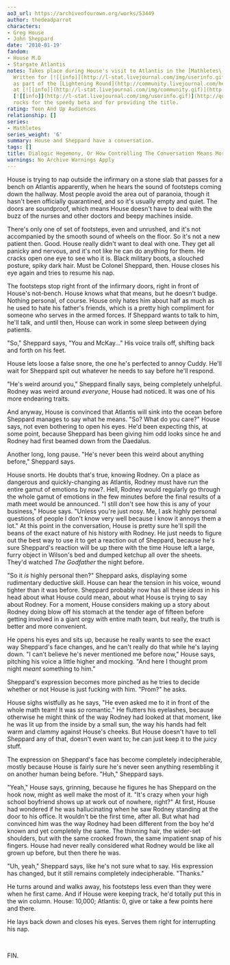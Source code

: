 ```yaml
---
ao3_url: https://archiveofourown.org/works/53449
author: thedeadparrot
characters:
- Greg House
- John Sheppard
date: '2010-01-19'
fandom:
- House M.D
- Stargate Atlantis
notes: Takes place during House's visit to Atlantis in the [Mathletes\-verse](https://archiveofourown.org/series/178).
  Written for [![[info]](http://l-stat.livejournal.com/img/userinfo.gif)](http://fearlesssisters.livejournal.com/profile)[**fearlesssisters**](http://fearlesssisters.livejournal.com/)
  as part of the [Lightening Round](http://community.livejournal.com/help_haiti/2706.html)
  at [![[info]](http://l-stat.livejournal.com/img/community.gif)](http://community.livejournal.com/help_haiti/profile)[**help\_haiti**](http://community.livejournal.com/help_haiti/).
  [![[info]](http://l-stat.livejournal.com/img/userinfo.gif)](http://queenzulu.livejournal.com/profile)[**queenzulu**](http://queenzulu.livejournal.com/)
  rocks for the speedy beta and for providing the title.
rating: Teen And Up Audiences
relationship: []
series:
- Mathletes
series_weight: '6'
summary: House and Sheppard have a conversation.
tags: []
title: Dialogic Hegemony, Or How Controlling The Conversation Means More Naptime
warnings: No Archive Warnings Apply
---
```


House is trying to nap outside the infirmary on a stone slab that passes for a bench on Atlantis apparently, when he hears the sound of footsteps coming down the hallway. Most people avoid the area out of paranoia, though it hasn't been officially quarantined, and so it's usually empty and quiet. The doors are soundproof, which means House doesn't have to deal with the buzz of the nurses and other doctors and beepy machines inside.

There's only one of set of footsteps, even and unrushed, and it's not accompanied by the smooth sound of wheels on the floor. So it's not a new patient then. Good. House really didn't want to deal with one. They get all panicky and nervous, and it's not like he can do anything for them. He cracks open one eye to see who it is. Black military boots, a slouched posture, spiky dark hair. Must be Colonel Sheppard, then. House closes his eye again and tries to resume his nap.

The footsteps stop right front of the infirmary doors, right in front of House's not\-bench. House knows what that means, but he doesn't budge. Nothing personal, of course. House only hates him about half as much as he used to hate his father's friends, which is a pretty high compliment for someone who serves in the armed forces. If Sheppard wants to talk to him, he'll talk, and until then, House can work in some sleep between dying patients.

"So," Sheppard says, "You and McKay..." His voice trails off, shifting back and forth on his feet.

House lets loose a false snore, the one he's perfected to annoy Cuddy. He'll wait for Sheppard spit out whatever he needs to say before he'll respond.

"He's weird around you," Sheppard finally says, being completely unhelpful. Rodney was weird around *everyone*, House had noticed. It was one of his more endearing traits.

And anyway, House is convinced that Atlantis will sink into the ocean before Sheppard manages to say what he means. "So? What do you care?" House says, not even bothering to open his eyes. He'd been expecting this, at some point, because Sheppard has been giving him odd looks since he and Rodney had first beamed down from the Daedalus.

Another long, long pause. "He's never been this weird about anything before," Sheppard says.

House snorts. He doubts that's true, knowing Rodney. On a place as dangerous and quickly\-changing as Atlantis, Rodney must have run the entire gamut of emotions by now?. Hell, Rodney would regularly go through the whole gamut of emotions in the few minutes before the final results of a math meet would be announced. "I still don't see how this is any of your business," House says. "Unless you're just nosy. Me, I ask highly personal questions of people I don't know very well because I know it annoys them a lot." At this point in the conversation, House is pretty sure he'll spill the beans of the exact nature of his history with Rodney. He just needs to figure out the best way to use it to get a reaction out of Sheppard, because he's sure Sheppard's reaction will be up there with the time House left a large, furry object in Wilson's bed and dumped ketchup all over the sheets. They'd watched *The Godfather* the night before.

"So it *is* highly personal then?" Sheppard asks, displaying some rudimentary deductive skill. House can hear the tension in his voice, wound tighter than it was before. Sheppard probably now has all these *ideas* in his head about what House could mean, about what House is trying to say about Rodney. For a moment, House considers making up a story about Rodney doing blow off his stomach at the tender age of fifteen before getting involved in a giant orgy with entire math team, but really, the truth is better and more convenient.

He opens his eyes and sits up, because he really wants to see the exact way Sheppard's face changes, and he can't really do that while he's laying down. "I can't believe he's never mentioned me before now," House says, pitching his voice a little higher and mocking. "And here I thought prom night *meant* something to him."

Sheppard's expression becomes more pinched as he tries to decide whether or not House is just fucking with him. "Prom?" he asks.

House sighs wistfully as he says, "He even asked me to it in front of the whole math team! It was *so* romantic." He flutters his eyelashes, because otherwise he might think of the way Rodney had looked at that moment, like he was lit up from the inside by a small sun, the way his hands had felt warm and clammy against House's cheeks. But House doesn't have to tell Sheppard any of that, doesn't even want to; he can just keep it to the juicy stuff.

The expression on Sheppard's face has become completely indecipherable, mostly because House is fairly sure he's never seen anything resembling it on another human being before. "Huh," Sheppard says.

"Yeah," House says, grinning, because he figures he has Sheppard on the hook now, might as well make the most of it. "It's crazy when your high school boyfriend shows up at work out of nowhere, right?" At first, House had wondered if he was hallucinating when he saw Rodney standing at the door to his office. It wouldn't be the first time, after all. But what had convinced him was the way Rodney had been different from the boy he'd known and yet completely the same. The thinning hair, the wider\-set shoulders, but with the same crooked frown, the same impatient snap of his fingers. House had never really considered what Rodney would be like all grown up before, but then there he was.

"Uh, yeah," Sheppard says, like he's not sure what to say. His expression has changed, but it still remains completely indecipherable. "Thanks."

He turns around and walks away, his footsteps less even than they were when he first came. And if House were keeping track, he'd totally put this in the win column. House: 10,000; Atlantis: 0, give or take a few points here and there.

He lays back down and closes his eyes. Serves them right for interrupting his nap.

 

FIN.
